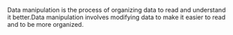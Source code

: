 Data manipulation is the process of organizing data to read and understand it better.Data manipulation involves modifying data to make it easier to read and to be more organized.

